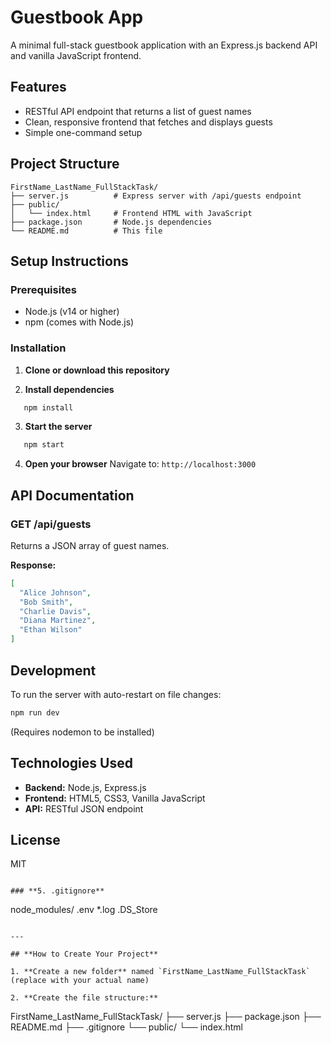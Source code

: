 # Guestbook App

A minimal full-stack guestbook application with an Express.js backend API and vanilla JavaScript frontend.

## Features

- RESTful API endpoint that returns a list of guest names
- Clean, responsive frontend that fetches and displays guests
- Simple one-command setup

## Project Structure
```
FirstName_LastName_FullStackTask/
├── server.js          # Express server with /api/guests endpoint
├── public/
│   └── index.html     # Frontend HTML with JavaScript
├── package.json       # Node.js dependencies
└── README.md          # This file
```

## Setup Instructions

### Prerequisites

- Node.js (v14 or higher)
- npm (comes with Node.js)

### Installation

1. **Clone or download this repository**

2. **Install dependencies**
```bash
   npm install
```

3. **Start the server**
```bash
   npm start
```

4. **Open your browser**
   Navigate to: `http://localhost:3000`

## API Documentation

### GET /api/guests

Returns a JSON array of guest names.

**Response:**
```json
[
  "Alice Johnson",
  "Bob Smith",
  "Charlie Davis",
  "Diana Martinez",
  "Ethan Wilson"
]
```

## Development

To run the server with auto-restart on file changes:
```bash
npm run dev
```

(Requires nodemon to be installed)

## Technologies Used

- **Backend:** Node.js, Express.js
- **Frontend:** HTML5, CSS3, Vanilla JavaScript
- **API:** RESTful JSON endpoint

## License

MIT
```

### **5. .gitignore**
```
node_modules/
.env
*.log
.DS_Store
```

---

## **How to Create Your Project**

1. **Create a new folder** named `FirstName_LastName_FullStackTask` (replace with your actual name)

2. **Create the file structure:**
```
   FirstName_LastName_FullStackTask/
   ├── server.js
   ├── package.json
   ├── README.md
   ├── .gitignore
   └── public/
       └── index.html